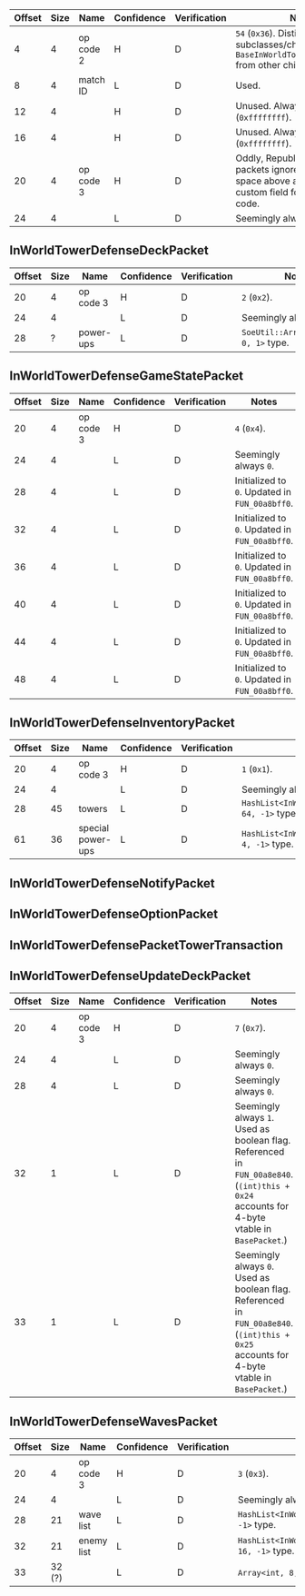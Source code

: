 
| Offset | Size | Name | Confidence | Verification | Notes |
| ---- | ---- | ---- | ---- | ---- | ---- |
| 4 | 4 | op code 2 | H | D | `54` (`0x36`). Distinguishes subclasses/children of `BaseInWorldTowerDefensePacket` from other children. |
| 8 | 4 | match ID | L | D | Used. |
| 12 | 4 |  | H | D | Unused. Always `-1` (`0xffffffff`). |
| 16 | 4 |  | H | D | Unused. Always `-1` (`0xffffffff`). |
| 20 | 4 | op code 3 | H | D | Oddly, Republic Defender packets ignore the unused space above and have a custom field for the third op code. |
| 24 | 4 |  | L | D | Seemingly always `0`. |
## InWorldTowerDefenseDeckPacket

| Offset | Size | Name | Confidence | Verification | Notes |
| ---- | ---- | ---- | ---- | ---- | ---- |
| 20 | 4 | op code 3 | H | D | `2` (`0x2`). |
| 24 | 4 |  | L | D | Seemingly always `0`. |
| 28 | ? | power-ups | L | D | `SoeUtil::Array<DeckSlot, 0, 1>` type.  |
## InWorldTowerDefenseGameStatePacket

| Offset | Size | Name | Confidence | Verification | Notes |
| ---- | ---- | ---- | ---- | ---- | ---- |
| 20 | 4 | op code 3 | H | D | `4` (`0x4`). |
| 24 | 4 |  | L | D | Seemingly always `0`. |
| 28 | 4 |  | L | D | Initialized to `0`. Updated in `FUN_00a8bff0`. |
| 32 | 4 |  | L | D | Initialized to `0`. Updated in `FUN_00a8bff0`. |
| 36 | 4 |  | L | D | Initialized to `0`. Updated in `FUN_00a8bff0`. |
| 40 | 4 |  | L | D | Initialized to `0`. Updated in `FUN_00a8bff0`. |
| 44 | 4 |  | L | D | Initialized to `0`. Updated in `FUN_00a8bff0`. |
| 48 | 4 |  | L | D | Initialized to `0`. Updated in `FUN_00a8bff0`. |
## InWorldTowerDefenseInventoryPacket

| Offset | Size | Name | Confidence | Verification | Notes |
| ---- | ---- | ---- | ---- | ---- | ---- |
| 20 | 4 | op code 3 | H | D | `1` (`0x1`). |
| 24 | 4 |  | L | D | Seemingly always `0`. |
| 28 | 45 | towers | L | D | `HashList<InWorldTowerDefenseTower, 64, -1>` type. |
| 61 | 36 | special power-ups | L | D | `HashList<InWorldTowerDefenseSpecial, 4, -1>` type. |
## InWorldTowerDefenseNotifyPacket

## InWorldTowerDefenseOptionPacket

## InWorldTowerDefensePacketTowerTransaction

## InWorldTowerDefenseUpdateDeckPacket

| Offset | Size | Name | Confidence | Verification | Notes |
| ---- | ---- | ---- | ---- | ---- | ---- |
| 20 | 4 | op code 3 | H | D | `7` (`0x7`). |
| 24 | 4 |  | L | D | Seemingly always `0`. |
| 28 | 4 |  | L | D | Seemingly always `0`. |
| 32 | 1 |  | L | D | Seemingly always `1`. Used as boolean flag. Referenced in `FUN_00a8e840`. (`(int)this + 0x24` accounts for 4-byte vtable in `BasePacket`.) |
| 33 | 1 |  | L | D | Seemingly always `0`. Used as boolean flag. Referenced in `FUN_00a8e840`. (`(int)this + 0x25` accounts for 4-byte vtable in `BasePacket`.) |
## InWorldTowerDefenseWavesPacket
| Offset | Size | Name | Confidence | Verification | Notes |
| ---- | ---- | ---- | ---- | ---- | ---- |
| 20 | 4 | op code 3 | H | D | `3` (`0x3`). |
| 24 | 4 |  | L | D | Seemingly always `0`. |
| 28 | 21 | wave list | L | D | `HashList<InWorldTowerDefenseWave, 16, -1>` type. |
| 32 | 21 | enemy list | L | D | `HashList<InWorldTowerDefenseEnemyEntry, 16, -1>` type. |
| 33 | 32 (?) |  | L | D | `Array<int, 8, 1>` type. |
